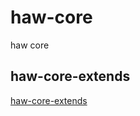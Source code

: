 # haw-core
haw core

## haw-core-extends
[haw-core-extends](https://github.com/tenbit-haw/haw-core-extends)
